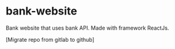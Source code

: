 # bank-website

Bank website that uses bank API.
Made with framework ReactJs.

[Migrate repo from gitlab to github]
